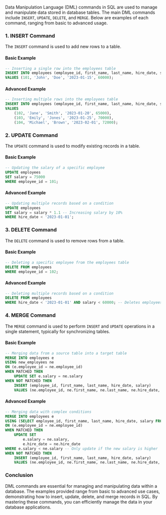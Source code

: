 Data Manipulation Language (DML) commands in SQL are used to manage and manipulate data stored in database tables. The main DML commands include `INSERT`, `UPDATE`, `DELETE`, and `MERGE`. Below are examples of each command, ranging from basic to advanced usage.

### 1. **INSERT Command**

The `INSERT` command is used to add new rows to a table.

#### Basic Example

```sql
-- Inserting a single row into the employees table
INSERT INTO employees (employee_id, first_name, last_name, hire_date, salary)
VALUES (101, 'John', 'Doe', '2023-01-15', 60000);
```

#### Advanced Example

```sql
-- Inserting multiple rows into the employees table
INSERT INTO employees (employee_id, first_name, last_name, hire_date, salary)
VALUES 
    (102, 'Jane', 'Smith', '2023-01-20', 65000),
    (103, 'Emily', 'Jones', '2023-01-25', 70000),
    (104, 'Michael', 'Brown', '2023-02-01', 72000);
```

### 2. **UPDATE Command**

The `UPDATE` command is used to modify existing records in a table.

#### Basic Example

```sql
-- Updating the salary of a specific employee
UPDATE employees
SET salary = 75000
WHERE employee_id = 101;
```

#### Advanced Example

```sql
-- Updating multiple records based on a condition
UPDATE employees
SET salary = salary * 1.1 -- Increasing salary by 10%
WHERE hire_date < '2023-01-01';
```

### 3. **DELETE Command**

The `DELETE` command is used to remove rows from a table.

#### Basic Example

```sql
-- Deleting a specific employee from the employees table
DELETE FROM employees
WHERE employee_id = 102;
```

#### Advanced Example

```sql
-- Deleting multiple records based on a condition
DELETE FROM employees
WHERE hire_date < '2023-01-01' AND salary < 60000; -- Deletes employees hired before Jan 1, 2023, with a salary less than 60,000
```

### 4. **MERGE Command**

The `MERGE` command is used to perform `INSERT` and `UPDATE` operations in a single statement, typically for synchronizing tables.

#### Basic Example

```sql
-- Merging data from a source table into a target table
MERGE INTO employees e
USING new_employees ne
ON (e.employee_id = ne.employee_id)
WHEN MATCHED THEN
    UPDATE SET e.salary = ne.salary
WHEN NOT MATCHED THEN
    INSERT (employee_id, first_name, last_name, hire_date, salary)
    VALUES (ne.employee_id, ne.first_name, ne.last_name, ne.hire_date, ne.salary);
```

#### Advanced Example

```sql
-- Merging data with complex conditions
MERGE INTO employees e
USING (SELECT employee_id, first_name, last_name, hire_date, salary FROM new_employees) ne
ON (e.employee_id = ne.employee_id)
WHEN MATCHED THEN
    UPDATE SET 
        e.salary = ne.salary,
        e.hire_date = ne.hire_date
WHERE e.salary < ne.salary -- Only update if the new salary is higher
WHEN NOT MATCHED THEN
    INSERT (employee_id, first_name, last_name, hire_date, salary)
    VALUES (ne.employee_id, ne.first_name, ne.last_name, ne.hire_date, ne.salary);
```

### Conclusion

DML commands are essential for managing and manipulating data within a database. The examples provided range from basic to advanced use cases, demonstrating how to insert, update, delete, and merge records in SQL. By mastering these commands, you can efficiently manage the data in your database applications.